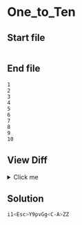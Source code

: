 # One_to_Ten
## Start file
```

```
## End file
```
1
2
3
4
5
6
7
8
9
10
```
## View Diff
<details><summary>Click me</summary>

```
--- One_to_Ten/inp
+++ One_to_Ten/out
@@ -1 +1,10 @@
-
+1
+2
+3
+4
+5
+6
+7
+8
+9
+10
```
</details>

## Solution
```sh
i1<Esc>Y9pvGg<C-A>ZZ
```
